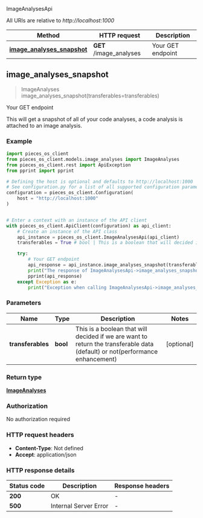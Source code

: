 ImageAnalysesApi

All URIs are relative to *http://localhost:1000*

Method | HTTP request | Description
------------- | ------------- | -------------
[**image_analyses_snapshot**](ImageAnalysesApi#image_analyses_snapshot) | **GET** /image_analyses | Your GET endpoint


## **image_analyses_snapshot**
> ImageAnalyses image_analyses_snapshot(transferables=transferables)

Your GET endpoint

This will get a snapshot of all of your code analyses, a code analysis is attached to an image analysis.

### Example


```python
import pieces_os_client
from pieces_os_client.models.image_analyses import ImageAnalyses
from pieces_os_client.rest import ApiException
from pprint import pprint

# Defining the host is optional and defaults to http://localhost:1000
# See configuration.py for a list of all supported configuration parameters.
configuration = pieces_os_client.Configuration(
    host = "http://localhost:1000"
)


# Enter a context with an instance of the API client
with pieces_os_client.ApiClient(configuration) as api_client:
    # Create an instance of the API class
    api_instance = pieces_os_client.ImageAnalysesApi(api_client)
    transferables = True # bool | This is a boolean that will decided if we are want to return the transferable data (default) or not(performance enhancement) (optional)

    try:
        # Your GET endpoint
        api_response = api_instance.image_analyses_snapshot(transferables=transferables)
        print("The response of ImageAnalysesApi->image_analyses_snapshot:\n")
        pprint(api_response)
    except Exception as e:
        print("Exception when calling ImageAnalysesApi->image_analyses_snapshot: %s\n" % e)
```



### Parameters


Name | Type | Description  | Notes
------------- | ------------- | ------------- | -------------
 **transferables** | **bool**| This is a boolean that will decided if we are want to return the transferable data (default) or not(performance enhancement) | [optional] 

### Return type

[**ImageAnalyses**](ImageAnalyses)

### Authorization

No authorization required

### HTTP request headers

 - **Content-Type**: Not defined
 - **Accept**: application/json

### HTTP response details

| Status code | Description | Response headers |
|-------------|-------------|------------------|
**200** | OK |  -  |
**500** | Internal Server Error |  -  |



